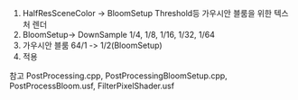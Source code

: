 1. HalfResSceneColor -> BloomSetup
   Threshold등 가우시안 블룸을 위한 텍스처 렌더
2. BloomSetup-> DownSample 1/4, 1/8, 1/16, 1/32, 1/64
3. 가우시안 블룸
   64/1 -> 1/2(BloomSetup)
4. 적용

참고
PostProcessing.cpp, PostProcessingBloomSetup.cpp, PostProcessBloom.usf, FilterPixelShader.usf